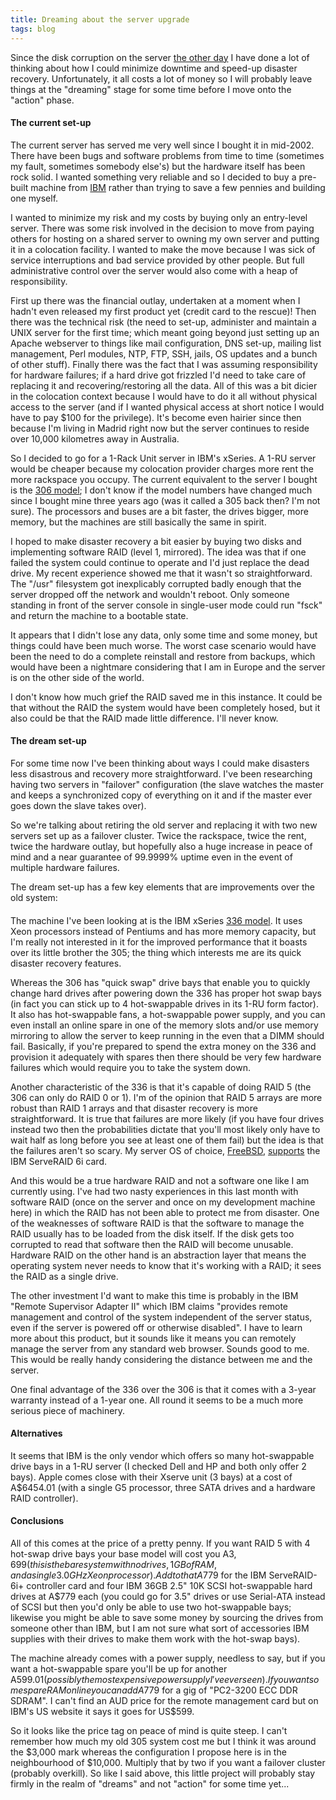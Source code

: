 ```yaml
---
title: Dreaming about the server upgrade
tags: blog
---
```


Since the disk corruption on the server [the other day](http://typechecked.net/a/news/archives/2005/06/synergy_and_syn.php) I have done a lot of thinking about how I could minimize downtime and speed-up disaster recovery. Unfortunately, it all costs a lot of money so I will probably leave things at the "dreaming" stage for some time before I move onto the "action" phase.

#### The current set-up

The current server has served me very well since I bought it in mid-2002. There have been bugs and software problems from time to time (sometimes my fault, sometimes somebody else's) but the hardware itself has been rock solid. I wanted something very reliable and so I decided to buy a pre-built machine from [IBM](http://www.ibm.com/us/) rather than trying to save a few pennies and building one myself.

I wanted to minimize my risk and my costs by buying only an entry-level server. There was some risk involved in the decision to move from paying others for hosting on a shared server to owning my own server and putting it in a colocation facility. I wanted to make the move because I was sick of service interruptions and bad service provided by other people. But full administrative control over the server would also come with a heap of responsibility.

First up there was the financial outlay, undertaken at a moment when I hadn't even released my first product yet (credit card to the rescue)! Then there was the technical risk (the need to set-up, administer and maintain a UNIX server for the first time; which meant going beyond just setting up an Apache webserver to things like mail configuration, DNS set-up, mailing list management, Perl modules, NTP, FTP, SSH, jails, OS updates and a bunch of other stuff). Finally there was the fact that I was assuming responsibility for hardware failures; if a hard drive got frizzled I'd need to take care of replacing it and recovering/restoring all the data. All of this was a bit dicier in the colocation context because I would have to do it all without physical access to the server (and if I wanted physical access at short notice I would have to pay \$100 for the privilege). It's become even hairier since then because I'm living in Madrid right now but the server continues to reside over 10,000 kilometres away in Australia.

So I decided to go for a 1-Rack Unit server in IBM's xSeries. A 1-RU server would be cheaper because my colocation provider charges more rent the more rackspace you occupy. The current equivalent to the server I bought is the [306 model](http://www-8.ibm.com/servers/eserver/au/xseries/x306.html); I don't know if the model numbers have changed much since I bought mine three years ago (was it called a 305 back then? I'm not sure). The processors and buses are a bit faster, the drives bigger, more memory, but the machines are still basically the same in spirit.

I hoped to make disaster recovery a bit easier by buying two disks and implementing software RAID (level 1, mirrored). The idea was that if one failed the system could continue to operate and I'd just replace the dead drive. My recent experience showed me that it wasn't so straightforward. The "/usr" filesystem got inexplicably corrupted badly enough that the server dropped off the network and wouldn't reboot. Only someone standing in front of the server console in single-user mode could run "fsck" and return the machine to a bootable state.

It appears that I didn't lose any data, only some time and some money, but things could have been much worse. The worst case scenario would have been the need to do a complete reinstall and restore from backups, which would have been a nightmare considering that I am in Europe and the server is on the other side of the world.

I don't know how much grief the RAID saved me in this instance. It could be that without the RAID the system would have been completely hosed, but it also could be that the RAID made little difference. I'll never know.

#### The dream set-up

For some time now I've been thinking about ways I could make disasters less disastrous and recovery more straightforward. I've been researching having two servers in "failover" configuration (the slave watches the master and keeps a synchronized copy of everything on it and if the master ever goes down the slave takes over).

So we're talking about retiring the old server and replacing it with two new servers set up as a failover cluster. Twice the rackspace, twice the rent, twice the hardware outlay, but hopefully also a huge increase in peace of mind and a near guarantee of 99.9999% uptime even in the event of multiple hardware failures.

The dream set-up has a few key elements that are improvements over the old system:

####

The machine I've been looking at is the IBM xSeries [336 model](http://www-8.ibm.com/servers/eserver/au/xseries/x336.html). It uses Xeon processors instead of Pentiums and has more memory capacity, but I'm really not interested in it for the improved performance that it boasts over its little brother the 305; the thing which interests me are its quick disaster recovery features.

Whereas the 306 has "quick swap" drive bays that enable you to quickly change hard drives after powering down the 336 has proper hot swap bays (in fact you can stick up to 4 hot-swappable drives in its 1-RU form factor). It also has hot-swappable fans, a hot-swappable power supply, and you can even install an online spare in one of the memory slots and/or use memory mirroring to allow the server to keep running in the even that a DIMM should fail. Basically, if you're prepared to spend the extra money on the 336 and provision it adequately with spares then there should be very few hardware failures which would require you to take the system down.

Another characteristic of the 336 is that it's capable of doing RAID 5 (the 306 can only do RAID 0 or 1). I'm of the opinion that RAID 5 arrays are more robust than RAID 1 arrays and that disaster recovery is more straightforward. It is true that failures are more likely (if you have four drives instead two then the probabilities dictate that you'll most likely only have to wait half as long before you see at least one of them fail) but the idea is that the failures aren't so scary. My server OS of choice, [FreeBSD](http://www.freebsd.org/), [supports](http://www.freebsd.org/releases/5.4R/hardware-i386.html#DISK) the IBM ServeRAID 6i card.

And this would be a true hardware RAID and not a software one like I am currently using. I've had two nasty experiences in this last month with software RAID (once on the server and once on my development machine here) in which the RAID has not been able to protect me from disaster. One of the weaknesses of software RAID is that the software to manage the RAID usually has to be loaded from the disk itself. If the disk gets too corrupted to read that software then the RAID will become unusable. Hardware RAID on the other hand is an abstraction layer that means the operating system never needs to know that it's working with a RAID; it sees the RAID as a single drive.

The other investment I'd want to make this time is probably in the IBM "Remote Supervisor Adapter II" which IBM claims "provides remote management and control of the system independent of the server status, even if the server is powered off or otherwise disabled". I have to learn more about this product, but it sounds like it means you can remotely manage the server from any standard web browser. Sounds good to me. This would be really handy considering the distance between me and the server.

One final advantage of the 336 over the 306 is that it comes with a 3-year warranty instead of a 1-year one. All round it seems to be a much more serious piece of machinery.

#### Alternatives

It seems that IBM is the only vendor which offers so many hot-swappable drive bays in a 1-RU server (I checked Dell and HP and both only offer 2 bays). Apple comes close with their Xserve unit (3 bays) at a cost of A\$6454.01 (with a single G5 processor, three SATA drives and a hardware RAID controller).

#### Conclusions

All of this comes at the price of a pretty penny. If you want RAID 5 with 4 hot-swap drive bays your base model will cost you A$3,699 (this is the bare system with no drives, 1 GB of RAM, and a single 3.0GHz Xeon processor). Add to that A$779 for the IBM ServeRAID-6i+ controller card and four IBM 36GB 2.5" 10K SCSI hot-swappable hard drives at A\$779 each (you could go for 3.5" drives or use Serial-ATA instead of SCSI but then you'd only be able to use two hot-swappable bays; likewise you might be able to save some money by sourcing the drives from someone other than IBM, but I am not sure what sort of accessories IBM supplies with their drives to make them work with the hot-swap bays).

The machine already comes with a power supply, needless to say, but if you want a hot-swappable spare you'll be up for another A$599.01 (possibly the most expensive power supply I've ever seen). If you want some spare RAM online you can add A$779 for a gig of "PC2-3200 ECC DDR SDRAM". I can't find an AUD price for the remote management card but on IBM's US website it says it goes for US\$599.

So it looks like the price tag on peace of mind is quite steep. I can't remember how much my old 305 system cost me but I think it was around the $3,000 mark whereas the configuration I propose here is in the neighbourhood of $10,000. Multiply that by two if you want a failover cluster (probably overkill). So like I said above, this little project will probably stay firmly in the realm of "dreams" and not "action" for some time yet...
